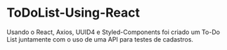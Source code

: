 # ToDoList-Using-React
Usando o React, Axios, UUID4 e Styled-Components foi criado um To-Do List juntamente com o uso de uma API para testes de cadastros.
